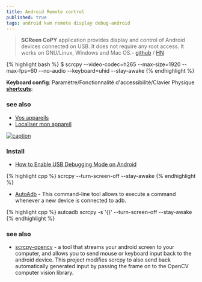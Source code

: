 ```yaml
---
title: Android Remote control
published: true
tags: android kvm remote display debug-android
---
```

> **SCReen CoPY** application provides display and control of Android devices connected on USB. It does not require any root access. It works on GNU/Linux, Windows and Mac OS.- [github](https://github.com/Genymobile/scrcpy?tab=readme-ov-file#scrcpy-v25) / [HN](https://news.ycombinator.com/item?id=35151298)

{% highlight bash %}
$ scrcpy --video-codec=h265 --max-size=1920 --max-fps=60 --no-audio --keyboard=uhid --stay-awake
{% endhighlight %}

**Keyboard config**: Paramètre/Fonctionnalité d'accessibilité/Clavier Physique  
[**shortcuts**](https://github.com/Genymobile/scrcpy/blob/master/doc/shortcuts.md):  


### see also
- [Vos appareils](https://myaccount.google.com/device-activity?pli=1)
- [Localiser mon appareil](https://www.google.com/android/find/)

[![caption](https://github.com/Genymobile/scrcpy/raw/master/assets/screenshot-debian-600.jpg)](https://github.com/Genymobile/scrcpy)

### Install

- [How to Enable USB Debugging Mode on Android](https://www.kingoapp.com/root-tutorials/how-to-enable-usb-debugging-mode-on-android.htm)

{% highlight cpp %}
scrcpy  --turn-screen-off --stay-awake
{% endhighlight %}

- [AutoAdb](https://github.com/rom1v/autoadb) - This command-line tool allows to execute a command whenever a new device is connected to adb.

{% highlight cpp %}
autoadb scrcpy -s '{}' --turn-screen-off --stay-awake
{% endhighlight %}

### see also
- [scrcpy-opencv](https://github.com/robberth/scrcpy-opencv) -  a tool that streams your android screen to your computer, and allows you to send mouse or keyboard input back to the android device. This project modifies scrcpy to also send back automatically generated input by passing the frame on to the OpenCV computer vision library.
